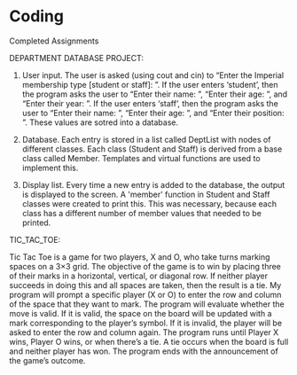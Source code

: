 # Coding
Completed Assignments

DEPARTMENT DATABASE PROJECT:

1) User input. The user is asked (using cout and cin) to “Enter the Imperial membership
type [student or staff]: ”. If the user enters ‘student’, then the program asks the user to “Enter
their name: ”, “Enter their age: ”, and “Enter their year: ”. If the user enters
‘staff’, then the program asks the user to “Enter their name: ”, “Enter their age: ”, and “Enter
their position: ”. These values are sotred into a database.

2) Database. Each entry is stored in a list called DeptList with nodes of different
classes. Each class (Student and Staff) is derived from a base class called
Member. Templates and virtual functions are used to implement this.
 
3) Display list. Every time a new entry is added to the database, the output is displayed to the screen. A 'member' function in Student and Staff classes were created to print this. This was necessary, because each class has a different number of member values that needed to be printed.
  
  
  
TIC_TAC_TOE:

Tic Tac Toe is a game for two players, X and O, who take turns marking spaces on a 3×3 grid. The
objective of the game is to win by placing three of their marks in a horizontal, vertical, or diagonal
row. If neither player succeeds in doing this and all spaces are taken, then the result is a tie. 
My program will prompt a specific player (X or O) to enter the row and column of the space that
they want to mark. The program will evaluate whether the move is valid. If it is valid, the space on
the board will be updated with a mark corresponding to the player’s symbol. If it is invalid, the
player will be asked to enter the row and column again. The program runs until Player X
wins, Player O wins, or when there’s a tie. A tie occurs when the board is full and neither player
has won. The program ends with the announcement of the game’s outcome. 
